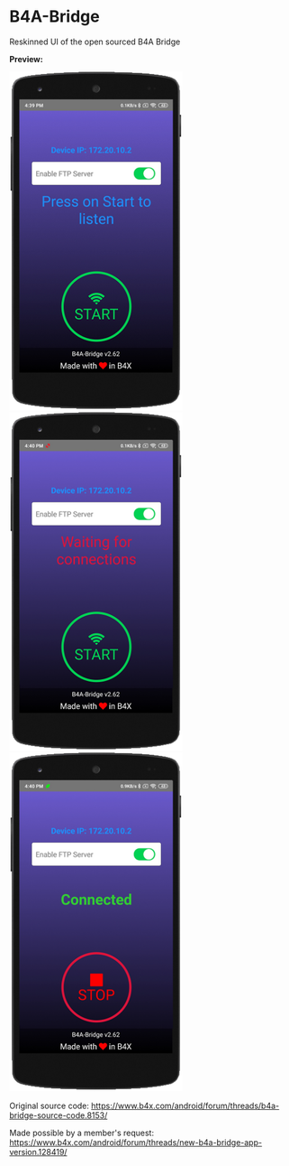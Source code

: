 # B4A-Bridge
Reskinned UI of the open sourced B4A Bridge

**Preview:**

<img src="https://github.com/pyhoon/B4A-Bridge/blob/main/images/01.png" title="01" height="600" /> <img src="https://github.com/pyhoon/B4A-Bridge/blob/main/images/02.png" title="02" height="600" /> <img src="https://github.com/pyhoon/B4A-Bridge/blob/main/images/03.png" title="03" height="600" />


Original source code: https://www.b4x.com/android/forum/threads/b4a-bridge-source-code.8153/

Made possible by a member's request: https://www.b4x.com/android/forum/threads/new-b4a-bridge-app-version.128419/
